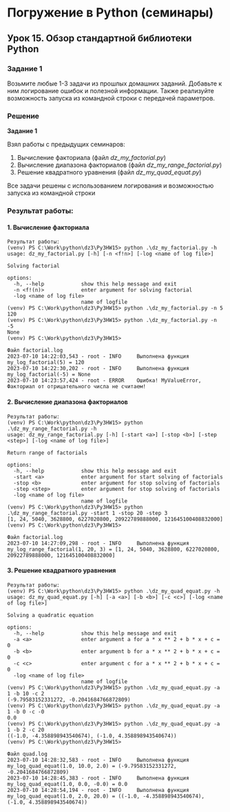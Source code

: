 # Погружение в Python (семинары)
## Урок 15. Обзор стандартной библиотеки Python

### Задание 1

Возьмите любые 1-3 задачи из прошлых домашних заданий. Добавьте к ним логирование ошибок и полезной информации. Также реализуйте возможность запуска из командной строки с передачей параметров.

### Решение
**Задание 1**

Взял работы с предыдущих семинаров:
1. Вычисление факториала (файл *dz_my_factorial.py*)
2. Вычисление диапазона факториалов (файл *dz_my_range_factorial.py*)
3. Решение квадратного уравнения (файл *dz_my_quad_equat.py*)

Все задачи решены с использованием логирования и возможностью запуска из командной строки 

### Результат работы:
#### 1. Вычисление факториала

    Результат работы:
    (venv) PS C:\Work\python\dz3\Py3HW15> python .\dz_my_factorial.py -h
    usage: dz_my_factorial.py [-h] [-n <f!n>] [-log <name of log file>]
   
    Solving factorial
   
    options:
      -h, --help            show this help message and exit
      -n <f!(n)>            enter argument for solving factorial
      -log <name of log file>
                            name of logfile
    (venv) PS C:\Work\python\dz3\Py3HW15> python .\dz_my_factorial.py -n 5
    120
    (venv) PS C:\Work\python\dz3\Py3HW15> python .\dz_my_factorial.py -n -5
    None
    (venv) PS C:\Work\python\dz3\Py3HW15>

    Файл factorial.log
    2023-07-10 14:22:03,543 - root - INFO     Выполнена функция my_log_factorial(5) = 120
    2023-07-10 14:22:30,202 - root - INFO     Выполнена функция my_log_factorial(-5) = None
    2023-07-10 14:23:57,424 - root - ERROR    Ошибка! MyValueError, Факториал от отрицательного числа не считаем!

#### 2. Вычисление диапазона факториалов

    Результат работы:
    (venv) PS C:\Work\python\dz3\Py3HW15> python .\dz_my_range_factorial.py -h
    usage: dz_my_range_factorial.py [-h] [-start <a>] [-stop <b>] [-step <step>] [-log <name of log file>]
   
    Return range of factorials
   
    options:
      -h, --help            show this help message and exit
      -start <a>            enter argument for start solving of factorials
      -stop <b>             enter argument for stop solving of factorials
      -step <step>          enter argument for stop solving of factorials
      -log <name of log file>
                            name of logfile
    (venv) PS C:\Work\python\dz3\Py3HW15> python .\dz_my_range_factorial.py -start 1 -stop 20 -step 3
    [1, 24, 5040, 3628800, 6227020800, 20922789888000, 121645100408832000]
    (venv) PS C:\Work\python\dz3\Py3HW15>

    Файл factorial.log
    2023-07-10 14:27:09,298 - root - INFO     Выполнена функция my_log_range_factorial(1, 20, 3) = [1, 24, 5040, 3628800, 6227020800, 20922789888000, 121645100408832000]

#### 3. Решение квадратного уравнения

    Результат работы:
    (venv) PS C:\Work\python\dz3\Py3HW15> python .\dz_my_quad_equat.py -h
    usage: dz_my_quad_equat.py [-h] [-a <a>] [-b <b>] [-c <c>] [-log <name of log file>]
   
    Solving a quadratic equation
   
    options:
      -h, --help            show this help message and exit
      -a <a>                enter argument a for a * x ** 2 + b * x + c = 0
      -b <b>                enter argument b for a * x ** 2 + b * x + c = 0
      -c <c>                enter argument c for a * x ** 2 + b * x + c = 0
      -log <name of log file>
                            name of logfile
    (venv) PS C:\Work\python\dz3\Py3HW15> python .\dz_my_quad_equat.py -a 1 -b 10 -c 2
    (-9.79583152331272, -0.2041684766872809)
    (venv) PS C:\Work\python\dz3\Py3HW15> python .\dz_my_quad_equat.py -a 1 -b 0 -c -0
    0.0
    (venv) PS C:\Work\python\dz3\Py3HW15> python .\dz_my_quad_equat.py -a 1 -b 2 -c 20
    ((-1.0, -4.358898943540674), (-1.0, 4.358898943540674))
    (venv) PS C:\Work\python\dz3\Py3HW15>

    Файл quad.log
    2023-07-10 14:28:32,583 - root - INFO     Выполнена функция my_log_quad_equat(1.0, 10.0, 2.0) = (-9.79583152331272, -0.2041684766872809)
    2023-07-10 14:28:45,383 - root - INFO     Выполнена функция my_log_quad_equat(1.0, 0.0, -0.0) = 0.0
    2023-07-10 14:28:54,194 - root - INFO     Выполнена функция my_log_quad_equat(1.0, 2.0, 20.0) = ((-1.0, -4.358898943540674), (-1.0, 4.358898943540674))